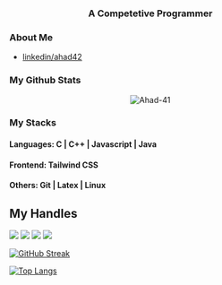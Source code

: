 <h3 align="center">A Competetive Programmer</h3>

### About Me
- [linkedin/ahad42](https://www.linkedin.com/in/ahad42)

### My Github Stats
<p align="center"> <img src="https://github-readme-stats.vercel.app/api?username=Ahad-41&show_icons=true&count_private=true&theme=dark" alt="Ahad-41" />

### My Stacks
#### Languages: C | C++ | Javascript | Java
#### Frontend: Tailwind CSS
#### Others: Git | Latex | Linux

## My Handles
 [<img src="https://img.shields.io/badge/Ahad 42-151515?style=for-the-badge&logo=linkedin&logoColor=white">](https://www.linkedin.com/in/ahad42)
 [<img src="https://img.shields.io/badge/Ahad 41-151515?style=for-the-badge&logo=SVG&logoColor=79740e">](https://profile-summary-for-github.com/user/Ahad-41) 
 [<img src="https://img.shields.io/badge/Nocturnality-151515?style=for-the-badge&logo=SVG&logoColor=79740e">](https://codeforces.com/profile/Nocturnality) 
 [<img src="https://img.shields.io/badge/ahad_42-151515?style=for-the-badge&logo=SVG&logoColor=79740e">](https://www.codechef.com/users/ahad_42) 


[![GitHub Streak](https://github-readme-streak-stats.herokuapp.com/?user=Ahad-41&currStreakNum=2FD3EB&fire=yellow&sideLabels=F00&theme=nightowl)](https://git.io/streak-stats)
 
 [![Top Langs](https://github-readme-stats.vercel.app/api/top-langs/?username=Ahad-41&theme=dark&layout=compact&align=right&width=40%)](https://github.com/Ahad-41/github-readme-stats)
